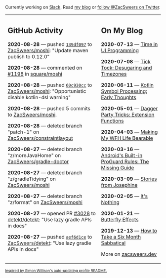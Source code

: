 Currently working on [Slack](https://slack.com/). Read [my blog](https://zacsweers.dev/) or [follow @ZacSweers on Twitter](https://twitter.com/ZacSweers).

<table><tr><td valign="top" width="60%">

## GitHub Activity
<!-- githubActivity starts -->
**2020-08-28** — pushed [`139df097`](https://github.com/ZacSweers/moshi/commit/139df0978807d13b92affb839a57513cf6eef30b) to [ZacSweers/moshi](https://api.github.com/repos/ZacSweers/moshi): "Update maven publish to 0.12.0"

**2020-08-28** — commented on [#1198](https://github.com/square/moshi/pull/1198#issuecomment-682367902) in [square/moshi](https://api.github.com/repos/square/moshi)

**2020-08-28** — pushed [`60c930cc`](https://github.com/ZacSweers/moshi/commit/60c930cc9c2b730b723a16a27e3c4c58bee1e0f7) to [ZacSweers/moshi](https://api.github.com/repos/ZacSweers/moshi): "Opportunistic disable kotlin-dsl warning"

**2020-08-28** — pushed 5 commits to [ZacSweers/moshi](https://api.github.com/repos/ZacSweers/moshi).

**2020-08-28** — deleted branch "patch-1" on [ZacSweers/constraintlayout](https://api.github.com/repos/ZacSweers/constraintlayout)

**2020-08-27** — deleted branch "z/moreJavaHome" on [ZacSweers/gradle-doctor](https://api.github.com/repos/ZacSweers/gradle-doctor)

**2020-08-27** — deleted branch "z/gradleTidying" on [ZacSweers/moshi](https://api.github.com/repos/ZacSweers/moshi)

**2020-08-27** — deleted branch "z/format" on [ZacSweers/moshi](https://api.github.com/repos/ZacSweers/moshi)

**2020-08-27** — opened PR [#3028](https://api.github.com/repos/detekt/detekt/pulls/3028) to [detekt/detekt](https://api.github.com/repos/detekt/detekt): "Use lazy gradle APIs in docs"

**2020-08-27** — pushed [`aef6d1ce`](https://github.com/ZacSweers/detekt/commit/aef6d1ce81529af33523d442b8698e60957b255b) to [ZacSweers/detekt](https://api.github.com/repos/ZacSweers/detekt): "Use lazy gradle APIs in docs"
<!-- githubActivity ends -->
</td><td valign="top" width="40%">

## On My Blog
<!-- blog starts -->
**2020-07-13** — [Time in UI Programming](https://www.zacsweers.dev/time-in-ui/)

**2020-07-08** — [Tick Tock: Desugaring and Timezones](https://www.zacsweers.dev/ticktock-desugaring-timezones/)

**2020-06-11** — [Kotlin Symbol Processing: Early Thoughts](https://www.zacsweers.dev/kotlin-symbol-processor-early-thoughts/)

**2020-05-01** — [Dagger Party Tricks: Extension Functions](https://www.zacsweers.dev/dagger-party-tricks-extension-functions/)

**2020-04-03** — [Making My WFH Life Bearable](https://www.zacsweers.dev/making-wfh-life-bearable/)

**2020-03-16** — [Android's Built-in ProGuard Rules: The Missing Guide](https://www.zacsweers.dev/android-proguard-rules/)

**2020-03-09** — [Stories from Josephine](https://www.zacsweers.dev/stories-from-josephine/)

**2020-02-05** — [It's Nothing](https://www.zacsweers.dev/its-nothing/)

**2020-01-21** — [Butterfly Effects](https://www.zacsweers.dev/butterfly-effects/)

**2019-12-13** — [How to Take a Six Month Sabbatical](https://www.zacsweers.dev/how-to-take-a-six-month-sabbatical/)
<!-- blog ends -->
More on [zacsweers.dev](https://zacsweers.dev/)
</td></tr></table>

<sub><a href="https://simonwillison.net/2020/Jul/10/self-updating-profile-readme/">Inspired by Simon Willison's auto-updating profile README.</a></sub>